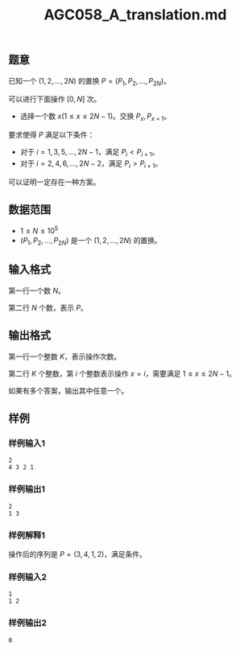 ﻿---
title: "AGC058_A_translation.md"
tags: []
author: ""
created: ""
---

## 题意 

已知一个 $(1,2,...,2N)$ 的置换 $P=(P_1,P_2,...,P_{2N})$。

可以进行下面操作 $[0,N]$ 次。

- 选择一个数 $x(1\le x\le 2N-1)$。交换 $P_x,P_{x+1}$。

要求使得 $P$ 满足以下条件：

- 对于 $i=1,3,5,...,2N-1$，满足 $P_i < P_{i+1}$。
- 对于 $i=2,4,6,...,2N-2$，满足 $P_i > P_{i+1}$。

可以证明一定存在一种方案。

## 数据范围

- $1\le N\le 10^5$
- $(P_1,P_2,...,P_{2N})$ 是一个 $(1,2,...,2N)$ 的置换。

## 输入格式

第一行一个数 $N$。

第二行 $N$ 个数，表示 $P$。

## 输出格式

第一行一个整数 $K$，表示操作次数。

第二行 $K$ 个整数，第 $i$ 个整数表示操作 $x=i$，需要满足 $1\le x\le 2N-1$。

如果有多个答案，输出其中任意一个。

## 样例

### 样例输入1

```
2
4 3 2 1
```

### 样例输出1

```
2
1 3
```

### 样例解释1

操作后的序列是 $P=(3,4,1,2)$，满足条件。

### 样例输入2

```
1
1 2
```

### 样例输出2

```
0
```


